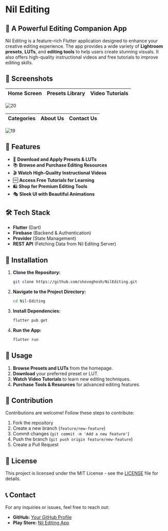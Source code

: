 # Nil Editing

## 🎨 A Powerful Editing Companion App
Nil Editing is a feature-rich Flutter application designed to enhance your creative editing experience. The app provides a wide variety of **Lightroom presets**, **LUTs**, and **editing tools** to help users create stunning visuals. It also offers high-quality instructional videos and free tutorials to improve editing skills.

## 📸 Screenshots

| Home Screen | Presets Library | Video Tutorials |
|------------|---------|------------|

![20](https://github.com/user-attachments/assets/d44c1976-89e8-4c87-b3f4-59b37c16d75b)

| Categories | About Us | Contact Us |
|------------|---------|------------|

![19](https://github.com/user-attachments/assets/8d9a45de-bdc1-43aa-b199-361f62c5bbaa)

## 🚀 Features
- 🎨 **Download and Apply Presets & LUTs**
- 📚 **Browse and Purchase Editing Resources**
- 🎬 **Watch High-Quality Instructional Videos**
- 🆓 **Access Free Tutorials for Learning**
- 🛍️ **Shop for Premium Editing Tools**
- 🎭 **Sleek UI with Beautiful Animations**

## 🛠️ Tech Stack
- **Flutter** (Dart)
- **Firebase** (Backend & Authentication)
- **Provider** (State Management)
- **REST API** (Fetching Data from Nil Editing Server)

## 🔧 Installation
1. **Clone the Repository:**
   ```sh
   git clone https://github.com/shovoghosh/NilEditing.git
   ```
2. **Navigate to the Project Directory:**
   ```sh
   cd Nil-Editing
   ```
3. **Install Dependencies:**
   ```sh
   flutter pub get
   ```
4. **Run the App:**
   ```sh
   flutter run
   ```

## 📌 Usage
1. **Browse Presets and LUTs** from the homepage.
2. **Download** your preferred preset or LUT.
3. **Watch Video Tutorials** to learn new editing techniques.
4. **Purchase Tools & Resources** for advanced editing features.

## 🤝 Contribution
Contributions are welcome! Follow these steps to contribute:
1. Fork the repository
2. Create a new branch (`feature/new-feature`)
3. Commit changes (`git commit -m 'Add a new feature'`)
4. Push the branch (`git push origin feature/new-feature`)
5. Create a Pull Request

## 📜 License
This project is licensed under the MIT License - see the [LICENSE](LICENSE) file for details.

## 📞 Contact
For any inquiries or issues, feel free to reach out:
- **GitHub:** [Your GitHub Profile](https://github.com/shovoghosh)
- **Play Store:** [Nil Editing App](https://play.google.com/store/apps/details?id=com.nsoftit.nilediting_app)
